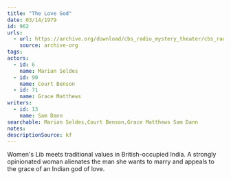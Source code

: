 ```yaml
---
title: "The Love God"
date: 03/14/1979
id: 962
urls: 
  - url: https://archive.org/download/cbs_radio_mystery_theater/cbs_radio_mystery_theater-0951-1000.zip/cbs_radio_mystery_theater-0951-1000%2Fcbsrmt_0962_the_love_god.mp3
    source: archive-org
tags: 
actors:  
  - id: 6
    name: Marian Seldes  
  - id: 90
    name: Court Benson  
  - id: 71
    name: Grace Matthews
writers:  
  - id: 13
    name: Sam Dann
searchable: Marian Seldes,Court Benson,Grace Matthews Sam Dann
notes: 
descriptionSource: kf
---
```

Women's Lib meets traditional values in British-occupied India. A strongly opinionated woman alienates the man she wants to marry and appeals to the grace of an Indian god of love.